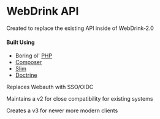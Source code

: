 # WebDrink API

Created to replace the existing API inside of WebDrink-2.0

#### Built Using
- Boring ol' [PHP](http://php.net/)
- [Composer](https://getcomposer.org/)
- [Slim](https://www.slimframework.com/)
- [Doctrine](http://www.doctrine-project.org/)

Replaces Webauth with SSO/OIDC

Maintains a v2 for close compatibility for existing systems

Creates a v3 for newer more modern clients